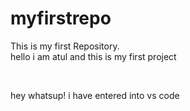 # myfirstrepo
This is my first Repository.<br>
hello i am atul and this is my first project

<br>

hey whatsup!
i have entered into vs code 
